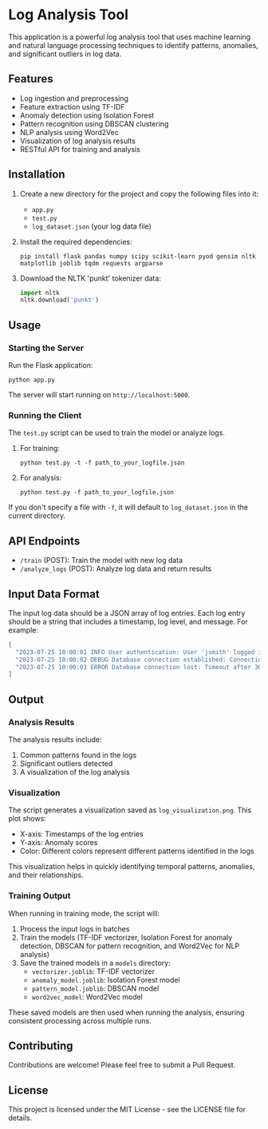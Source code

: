 # Log Analysis Tool

This application is a powerful log analysis tool that uses machine learning and natural language processing techniques to identify patterns, anomalies, and significant outliers in log data.

## Features

- Log ingestion and preprocessing
- Feature extraction using TF-IDF
- Anomaly detection using Isolation Forest
- Pattern recognition using DBSCAN clustering
- NLP analysis using Word2Vec
- Visualization of log analysis results
- RESTful API for training and analysis

## Installation

1. Create a new directory for the project and copy the following files into it:
   - `app.py`
   - `test.py`
   - `log_dataset.json` (your log data file)

2. Install the required dependencies:
   ```
   pip install flask pandas numpy scipy scikit-learn pyod gensim nltk matplotlib joblib tqdm requests argparse
   ```

3. Download the NLTK 'punkt' tokenizer data:
   ```python
   import nltk
   nltk.download('punkt')
   ```

## Usage

### Starting the Server

Run the Flask application:

```
python app.py
```

The server will start running on `http://localhost:5000`.

### Running the Client

The `test.py` script can be used to train the model or analyze logs.

1. For training:
   ```
   python test.py -t -f path_to_your_logfile.json
   ```

2. For analysis:
   ```
   python test.py -f path_to_your_logfile.json
   ```

If you don't specify a file with `-f`, it will default to `log_dataset.json` in the current directory.

## API Endpoints

- `/train` (POST): Train the model with new log data
- `/analyze_logs` (POST): Analyze log data and return results

## Input Data Format

The input log data should be a JSON array of log entries. Each log entry should be a string that includes a timestamp, log level, and message. For example:

```json
[
  "2023-07-25 10:00:01 INFO User authentication: User 'jsmith' logged in successfully",
  "2023-07-25 10:00:02 DEBUG Database connection established: Connection ID 1234",
  "2023-07-25 10:00:03 ERROR Database connection lost: Timeout after 30 seconds"
]
```

## Output

### Analysis Results

The analysis results include:

1. Common patterns found in the logs
2. Significant outliers detected
3. A visualization of the log analysis

### Visualization

The script generates a visualization saved as `log_visualization.png`. This plot shows:

- X-axis: Timestamps of the log entries
- Y-axis: Anomaly scores
- Color: Different colors represent different patterns identified in the logs

This visualization helps in quickly identifying temporal patterns, anomalies, and their relationships.

### Training Output

When running in training mode, the script will:

1. Process the input logs in batches
2. Train the models (TF-IDF vectorizer, Isolation Forest for anomaly detection, DBSCAN for pattern recognition, and Word2Vec for NLP analysis)
3. Save the trained models in a `models` directory:
   - `vectorizer.joblib`: TF-IDF vectorizer
   - `anomaly_model.joblib`: Isolation Forest model
   - `pattern_model.joblib`: DBSCAN model
   - `word2vec_model`: Word2Vec model

These saved models are then used when running the analysis, ensuring consistent processing across multiple runs.

## Contributing

Contributions are welcome! Please feel free to submit a Pull Request.

## License

This project is licensed under the MIT License - see the LICENSE file for details.
